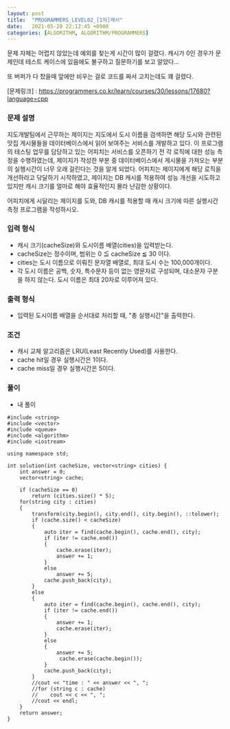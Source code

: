 ```yaml
---
layout: post
title:  "PROGRAMMERS_LEVEL02_[1차]캐시"
date:   2021-05-20 22:12:45 +0900
categories: [ALGORITHM, ALGORITHM/PROGRAMMERS]
---
```


문제 자체는 어렵지 않았는데 예외를 찾는게 시간이 많이 걸렸다. 캐시가 0인 경우가 문제인데 테스트 케이스에 있음에도 불구하고 질문하기를 보고 알았다...

또 버퍼가 다 찼을때 앞에만 비우는 걸로 코드를 짜서 고치는데도 꽤 걸렸다.

[문제링크] : https://programmers.co.kr/learn/courses/30/lessons/17680?language=cpp

### 문제 설명
지도개발팀에서 근무하는 제이지는 지도에서 도시 이름을 검색하면 해당 도시와 관련된 맛집 게시물들을 데이터베이스에서 읽어 보여주는 서비스를 개발하고 있다.
이 프로그램의 테스팅 업무를 담당하고 있는 어피치는 서비스를 오픈하기 전 각 로직에 대한 성능 측정을 수행하였는데, 제이지가 작성한 부분 중 데이터베이스에서 게시물을 가져오는 부분의 실행시간이 너무 오래 걸린다는 것을 알게 되었다.
어피치는 제이지에게 해당 로직을 개선하라고 닦달하기 시작하였고, 제이지는 DB 캐시를 적용하여 성능 개선을 시도하고 있지만 캐시 크기를 얼마로 해야 효율적인지 몰라 난감한 상황이다.

어피치에게 시달리는 제이지를 도와, DB 캐시를 적용할 때 캐시 크기에 따른 실행시간 측정 프로그램을 작성하시오.

### 입력 형식 
- 캐시 크기(cacheSize)와 도시이름 배열(cities)을 입력받는다.
- cacheSize는 정수이며, 범위는 0 ≦ cacheSize ≦ 30 이다.
- cities는 도시 이름으로 이뤄진 문자열 배열로, 최대 도시 수는 100,000개이다.
- 각 도시 이름은 공백, 숫자, 특수문자 등이 없는 영문자로 구성되며, 대소문자 구분을 하지 않는다. 도시 이름은 최대 20자로 이루어져 있다.

### 출력 형식
- 입력된 도시이름 배열을 순서대로 처리할 때, "총 실행시간"을 출력한다.

### 조건
- 캐시 교체 알고리즘은 LRU(Least Recently Used)를 사용한다.
- cache hit일 경우 실행시간은 1이다.
- cache miss일 경우 실행시간은 5이다.

### 풀이
- 내 풀이
```
#include <string>
#include <vector>
#include <queue>
#include <algorithm>
#include <iostream>

using namespace std;

int solution(int cacheSize, vector<string> cities) {
    int answer = 0;
    vector<string> cache;
    
    if (cacheSize == 0)
        return (cities.size() * 5);
    for(string city : cities)
    {
        transform(city.begin(), city.end(), city.begin(), ::tolower);
        if (cache.size() < cacheSize)
        {
            auto iter = find(cache.begin(), cache.end(), city);
            if (iter != cache.end())
            {
                cache.erase(iter);
                answer += 1;
            }
            else
                answer += 5;
            cache.push_back(city);
        }
        else
        {
            auto iter = find(cache.begin(), cache.end(), city);
            if (iter != cache.end())
            {
                answer += 1;
                cache.erase(iter);
            }
            else
            {
                answer += 5;
                 cache.erase(cache.begin());
            }
            cache.push_back(city);
        }
        //cout << "time : " << answer << ", ";
        //for (string c : cache)
        //    cout << c << ", ";
        //cout << endl;
    }
    return answer;
}
```